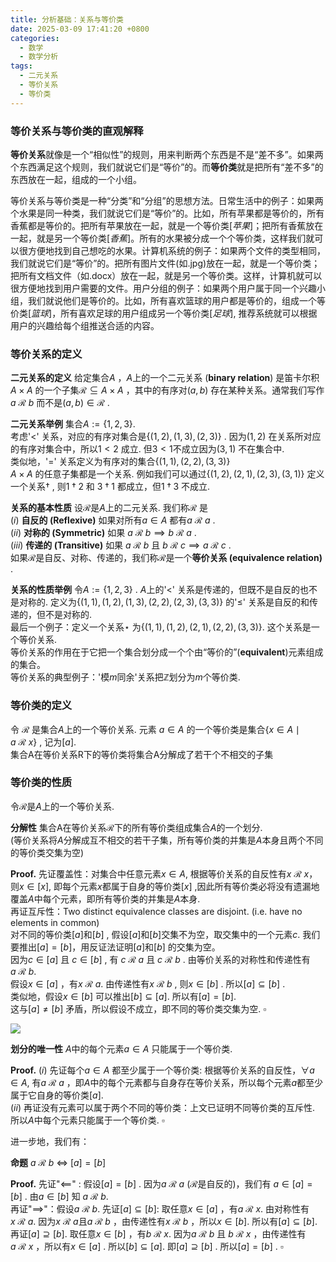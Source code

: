 ```yaml
---
title: 分析基础：关系与等价类
date: 2025-03-09 17:41:20 +0800
categories:
  - 数学
  - 数学分析
tags:
  - 二元关系
  - 等价关系
  - 等价类
---
```


### 等价关系与等价类的直观解释

**等价关系**就像是一个“相似性”的规则，用来判断两个东西是不是“差不多”。如果两个东西满足这个规则，我们就说它们是“等价”的。而**等价类**就是把所有“差不多”的东西放在一起，组成的一个小组。


等价关系与等价类是一种“分类”和“分组”的思想方法。日常生活中的例子：如果两个水果是同一种类，我们就说它们是“等价”的。比如，所有苹果都是等价的，所有香蕉都是等价的。把所有苹果放在一起，就是一个等价类$[苹果]$；把所有香蕉放在一起，就是另一个等价类$[香蕉]$。所有的水果被分成一个个等价类，这样我们就可以很方便地找到自己想吃的水果。计算机系统的例子：如果两个文件的类型相同，我们就说它们是“等价”的。把所有图片文件(如.jpg)放在一起，就是一个等价类；把所有文档文件（如.docx）放在一起，就是另一个等价类。这样，计算机就可以很方便地找到用户需要的文件。用户分组的例子：如果两个用户属于同一个兴趣小组，我们就说他们是等价的。比如，所有喜欢篮球的用户都是等价的，组成一个等价类$[篮球]$，所有喜欢足球的用户组成另一个等价类$[足球]$, 推荐系统就可以根据用户的兴趣给每个组推送合适的内容。  

### 等价关系的定义

**二元关系的定义** 给定集合$A$ ，$A$上的一个二元关系 (**binary relation**) 是笛卡尔积$A\times A$ 的一个子集$\mathscr{R} \subseteq A\times A$ ，其中的有序对$(a,b)$ 存在某种关系。通常我们写作$a\ \mathscr{R}\ b$ 而不是$(a,b) \in \mathscr{R}$ .     

**二元关系举例** 集合$A := \lbrace 1,2,3 \rbrace$.    
考虑'$<$' 关系，对应的有序对集合是$\bigl\lbrace{(1,2),(1,3),(2,3)\bigr\rbrace}$ . 因为$(1,2)$ 在关系所对应的有序对集合中，所以$1\lt 2$ 成立. 但$3\lt 1$不成立因为$(3,1)$ 不在集合中.    
类似地，'$=$' 关系定义为有序对的集合$\lbrace (1,1),(2,2),(3,3)\rbrace$         
$A\times A$ 的任意子集都是一个关系. 例如我们可以通过$\lbrace(1,2),(2,1),(2,3),(3,1) \rbrace$ 定义一个关系$\dagger$ , 则$1\dagger 2$ 和 $3\dagger  1$ 都成立，但$1\dagger 3$ 不成立. 

**关系的基本性质**  设$\mathscr{R}$是$A$上的二元关系.  我们称$\mathscr{R}$ 是  
$(i)$ **自反的 (Reflexive)** 如果对所有$a\in A$ 都有$a\ \mathscr{R} \ a$ .   
$(ii)$ **对称的 (Symmetric)**  如果 $a\ \mathscr{R}\ b \implies b\ \mathscr{R}\ a$ .    
$(iii)$ **传递的 (Transitive)**  如果 $a\ \mathscr{R}\ b$ 且 $b\ \mathscr{R}\ c \implies a\ \mathscr{R}\ c$ .   
如果$\mathscr{R}$是自反、对称、传递的，我们称$\mathscr{R}$是一个**等价关系 (equivalence relation)** .     

**关系的性质举例**  令$A:=\lbrace 1,2,3 \rbrace$ . $A$上的'$<$' 关系是传递的，但既不是自反的也不是对称的. 定义为$\lbrace (1,1),(1,2),(1,3),(2,2),(2,3),(3,3)\rbrace$ 的'$\le$' 关系是自反的和传递的，但不是对称的.    
最后一个例子：定义一个关系$\star$ 为$\lbrace(1,1),(1,2),(2,1),(2,2),(3,3) \rbrace$. 这个关系是一个等价关系.    
等价关系的作用在于它把一个集合划分成一个个由“等价的”(**equivalent**)元素组成的集合。   
等价关系的典型例子：'模$m$同余'关系把$\mathbb{Z}$划分为$m$个等价类.

### 等价类的定义  

令 $\mathscr{R}$ 是集合$A$上的一个等价关系. 元素 $a\in A$ 的一个等价类是集合$\lbrace x\in A \mid a \ \mathscr{R}\ x	 \rbrace$ , 记为$[a]$.       
集合A在等价关系R下的等价类将集合A分解成了若干个不相交的子集

### 等价类的性质

令$\mathscr{R}$是$A$上的一个等价关系. 

**分解性**  集合A在等价关系$\mathscr{R}$下的所有等价类组成集合$A$的一个划分.   
 (等价关系将$A$分解成互不相交的若干子集，所有等价类的并集是$A$本身且两个不同的等价类交集为空)

**Proof.**   先证覆盖性：对集合中任意元素$x \in A$, 根据等价关系的自反性有$x\ \mathscr{R}\ x$，则$x \in [x]$, 即每个元素$x$都属于自身的等价类$[x]$ ,因此所有等价类必将没有遗漏地覆盖$A$中每个元素，即所有等价类的并集是$A$本身.    
再证互斥性：Two distinct equivalence classes are disjoint. (i.e. have no elements in common)   
对不同的等价类$[a]$和$[b]$ , 假设$[a]$和$[b]$交集不为空，取交集中的一个元素$c$. 我们要推出$[a]=[b]$，用反证法证明$[a]$和$[b]$ 的交集为空。  
因为$c \in [a]$ 且 $c \in [b]$ , 有 $c\ \mathscr{R}\ a$ 且 $c\ \mathscr{R}\ b$ . 由等价关系的对称性和传递性有$a\ \mathscr{R}\ b$.    
假设$x \in [a]$ ，有$x\ \mathscr{R}\ a$. 由传递性有$x\ \mathscr{R}\ b$ , 则$x \in [b]$ .  所以$[a] \subseteq [b]$ .       
类似地，假设$x\in [b]$ 可以推出$[b] \subseteq [a]$.  所以有$[a]=[b]$.    
这与$[a] \neq [b]$ 矛盾，所以假设不成立，即不同的等价类交集为空. $\square$  



![](https://imagebed.deepmind.top/img/BA-C0/4.png)



**划分的唯一性** $A$中的每个元素$a \in A$ 只能属于一个等价类. 

**Proof.** ($i$) 先证每个$a \in A$ 都至少属于一个等价类: 根据等价关系的自反性，$\forall a \in A$, 有$a\ \mathscr{R}\ a$ ，即$A$中的每个元素都与自身存在等价关系，所以每个元素$a$都至少属于它自身的等价类$[a]$.      
$(ii)$ 再证没有元素可以属于两个不同的等价类：上文已证明不同等价类的互斥性.   
所以$A$中每个元素只能属于一个等价类. $\square$          

进一步地，我们有：

**命题**  $a\ \mathscr{R}\ b$  $\iff$ $[a]=[b]$    

**Proof.**  先证"$\impliedby$" :  假设$[a]=[b]$ .  因为$a\ \mathscr{R}\ a$ ($\mathscr{R}$是自反的)，我们有 $a \in [a] = [b]$ . 由$a \in [b]$ 知 $a\ \mathscr{R}\ b$.   
再证"$\implies$"：假设$a\ \mathscr{R}\ b$. 先证$[a] \subseteq [b]$:  取任意$x \in [a]$ ，有$a\ \mathscr{R}\ x$. 由对称性有$x\ \mathscr{R}\ a$.   因为$x\ \mathscr{R}\ a$且$a\ \mathscr{R}\ b$ ，由传递性有$x\ \mathscr{R}\ b$ ，所以$x \in [b]$. 所以有$[a]\subseteq [b]$.  
再证$[a]\supseteq [b]$.   取任意$x \in [b]$ ，有$b\ \mathscr{R}\ x$. 因为$a\ \mathscr{R}\ b$ 且 $b\ \mathscr{R}\ x$ ，由传递性有$a\ \mathscr{R}\ x$ ，所以有$x \in [a]$ . 所以$[b]\subseteq [a]$. 即$[a]\supseteq [b]$ . 所以$[a]=[b]$ .  $\square$    